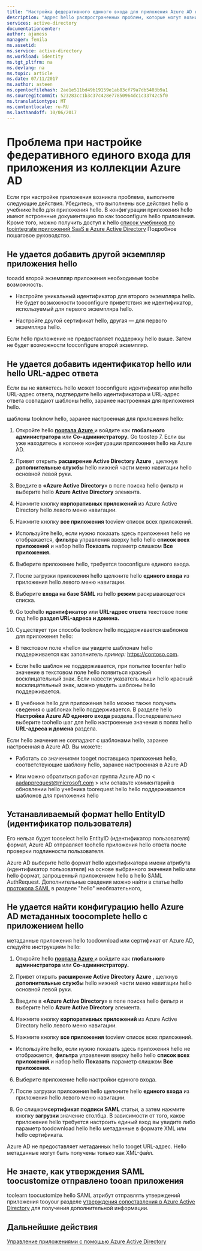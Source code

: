 ```yaml
---
title: "Настройка федеративного единого входа для приложения Azure AD коллекции aaaProblem | Документы Microsoft"
description: "Адрес hello распространенных проблем, которые могут возникнуть при настройке федеративного единого входа с помощью SAML для приложений, которые перечислены в коллекции приложений Azure AD hello"
services: active-directory
documentationcenter: 
author: ajamess
manager: femila
ms.assetid: 
ms.service: active-directory
ms.workload: identity
ms.tgt_pltfrm: na
ms.devlang: na
ms.topic: article
ms.date: 07/11/2017
ms.author: asteen
ms.openlocfilehash: 2ae1e511bd49b19159e1ab83cf79a7db5403b9a1
ms.sourcegitcommit: 523283cc1b3c37c428e77850964dc1c33742c5f0
ms.translationtype: MT
ms.contentlocale: ru-RU
ms.lasthandoff: 10/06/2017
---
```

# <a name="problem-configuring-federated-single-sign-on-for-an-azure-ad-gallery-application"></a>Проблема при настройке федеративного единого входа для приложения из коллекции Azure AD

Если при настройке приложения возникла проблема, выполните следующие действия. Убедитесь, что выполнены все действия hello в учебнике hello для приложения hello. В конфигурации приложения hello имеют встроенные документацию по как tooconfigure hello приложения. Кроме того, можно получить доступ к hello [список учебников по toointegrate приложений SaaS в Azure Active Directory](https://azure.microsoft.com/documentation/articles/active-directory-saas-tutorial-list/) Подробное пошаговое руководство.

## <a name="cant-add-another-instance-of-hello-application"></a>Не удается добавить другой экземпляр приложения hello

tooadd второй экземпляр приложения необходимые toobe возможность.

-   Настройте уникальный идентификатор для второго экземпляра hello. Не будет возможности tooconfigure приветствия же идентификатор, используемый для первого экземпляра hello.

-   Настройте другой сертификат hello, другая — для первого экземпляра hello.

Если hello приложение не предоставляет поддержку hello выше. Затем не будет возможности tooconfigure второй экземпляр.

## <a name="cant-add-hello-identifier-or-hello-reply-url"></a>Не удается добавить идентификатор hello или hello URL-адрес ответа

Если вы не являетесь hello может tooconfigure идентификатор или hello URL-адрес ответа, подтвердите hello идентификатора и URL-адрес ответа совпадают шаблоны hello, заранее настроенная для приложения hello.

шаблоны tooknow hello, заранее настроенная для приложения hello:

1.  Откройте hello [ **портала Azure** ](https://portal.azure.com/) и войдите как **глобального администратора** или **Co-администратору.** Go toostep 7. Если вы уже находитесь в колонке конфигурации приложения hello на Azure AD.

2.  Привет открыть **расширение Active Directory Azure** , щелкнув **дополнительные службы** hello нижней части меню навигации hello основной левой руки.

3.  Введите в **«Azure Active Directory**» в поле поиска hello фильтр и выберите hello **Azure Active Directory** элемента.

4.  Нажмите кнопку **корпоративных приложений** из Azure Active Directory hello левого меню навигации.

5.  Нажмите кнопку **все приложения** tooview список всех приложений.

   * Используйте hello, если нужно показать здесь приложения hello не отображается, **фильтра** управления вверху hello hello **список всех приложений** и набор hello **Показать** параметр слишком **Все приложения.**

6.  Выберите приложение hello, требуется tooconfigure единого входа.

7.  После загрузки приложения hello щелкните hello **единого входа** из приложения hello левого меню навигации.

8.  Выберите **входа на базе SAML** из hello **режим** раскрывающегося списка.

9.  Go toohello **идентификатор** или **URL-адрес ответа** текстовое поле под hello **раздел URL-адреса и домена.**

10. Существует три способа tooknow hello поддерживается шаблонов для приложения hello:

   * В текстовом поле «hello» вы увидите шаблонам hello поддерживается как заполнитель *пример:* <https://contoso.com>.

   * Если hello шаблон не поддерживается, при попытке tooenter hello значение в текстовом поле hello появиться красный восклицательный знак. Если навести указатель мыши hello красный восклицательный знак, можно увидеть шаблоны hello поддерживается.

   * В учебнике hello для приложения hello можно также получить сведения о шаблонах hello поддерживается. В разделе hello **Настройка Azure AD единого входа** раздела. Последовательно выберите toohello шаг для hello настроенные значения в полях hello **URL-адреса и домена** раздела.

Если hello значения не совпадают с шаблонами hello, заранее настроенная в Azure AD. Вы можете:

-   Работать со значениями tooget поставщика приложения hello, соответствующие шаблону hello, заранее настроенная в Azure AD

-   Или можно обратиться рабочая группа Azure AD по < aadapprequest@microsoft.com > или оставьте комментарий в обновлении hello учебника toorequest hello hello поддерживается шаблонов для приложения hello

## <a name="where-do-i-set-hello-entityid-user-identifier-format"></a>Устанавливаемый формат hello EntityID (идентификатор пользователя)

Его нельзя будет tooselect hello EntityID (идентификатор пользователя) формат, Azure AD отправляет toohello приложения hello ответа после проверки подлинности пользователя.

Azure AD выберите hello формат hello идентификатора имени атрибута (идентификатор пользователя) на основе выбранного значения hello или hello формат, запрошенный приложением hello в hello SAML AuthRequest. Дополнительные сведения можно найти в статье hello [протокола SAML](https://docs.microsoft.com/azure/active-directory/develop/active-directory-single-sign-on-protocol-reference#authnrequest) в разделе "hello" необязательного,

## <a name="cant-find-hello-azure-ad-metadata-toocomplete-hello-configuration-with-hello-application"></a>Не удается найти конфигурацию hello Azure AD метаданных toocomplete hello с приложением hello

метаданные приложения hello toodownload или сертификат от Azure AD, следуйте инструкциям hello:

1.  Откройте hello [ **портала Azure** ](https://portal.azure.com/) и войдите как **глобального администратора** или **Co-администратору.**

2.  Привет открыть **расширение Active Directory Azure** , щелкнув **дополнительные службы** hello нижней части меню навигации hello основной левой руки.

3.  Введите в **«Azure Active Directory**» в поле поиска hello фильтр и выберите hello **Azure Active Directory** элемента.

4.  Нажмите кнопку **корпоративных приложений** из Azure Active Directory hello левого меню навигации.

5.  Нажмите кнопку **все приложения** tooview список всех приложений.

   * Используйте hello, если нужно показать здесь приложения hello не отображается, **фильтра** управления вверху hello hello **список всех приложений** и набор hello **Показать** параметр слишком **Все приложения.**

6.  Выберите приложение hello настройки единого входа.

7.  После загрузки приложения hello щелкните hello **единого входа** из приложения hello левого меню навигации.

8.  Go слишком**сертификат подписи SAML** статьи, а затем нажмите кнопку **загрузки** значение столбца. В зависимости от того, какое приложение hello требуется настроить единый вход вы увидите либо параметр toodownload hello hello метаданные в формате XML или hello сертификата.

Azure AD не предоставляет метаданных hello tooget URL-адрес. Hello метаданные могут быть получены только как XML-файл.

## <a name="dont-know-how-toocustomize-saml-claims-sent-tooan-application"></a>Не знаете, как утверждения SAML toocustomize отправлено tooan приложения

toolearn toocustomize hello SAML атрибут отправлять утверждений приложения tooyour разделе [утверждения сопоставления в Azure Active Directory](https://docs.microsoft.com/azure/active-directory/active-directory-claims-mapping) для получения дополнительной информации.

## <a name="next-steps"></a>Дальнейшие действия
[Управление приложениями с помощью Azure Active Directory](active-directory-enable-sso-scenario.md)
